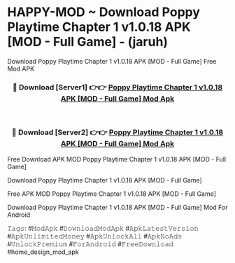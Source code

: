 # HAPPY-MOD ~ Download Poppy Playtime Chapter 1 v1.0.18 APK [MOD - Full Game] - (jaruh)
Download Poppy Playtime Chapter 1 v1.0.18 APK [MOD - Full Game] Free Mod APK

<div align="center">
<h3>🔴 Download [Server1] 👉👉 <a href="https://apk-comot.site?title=Poppy_Playtime_Chapter_1_v1.0.18_APK_[MOD_-_Full_Game]">Poppy Playtime Chapter 1 v1.0.18 APK [MOD - Full Game] Mod Apk</a></h3><br>

<h3>🔴 Download [Server2] 👉👉 <a href="https://apk-comot.site?title=Poppy_Playtime_Chapter_1_v1.0.18_APK_[MOD_-_Full_Game]">Poppy Playtime Chapter 1 v1.0.18 APK [MOD - Full Game] Mod Apk</a></h3>
</div>


Free Download APK MOD Poppy Playtime Chapter 1 v1.0.18 APK [MOD - Full Game]

Download Poppy Playtime Chapter 1 v1.0.18 APK [MOD - Full Game] 

Free APK MOD Poppy Playtime Chapter 1 v1.0.18 APK [MOD - Full Game] 

Download Poppy Playtime Chapter 1 v1.0.18 APK [MOD - Full Game] Mod For Android

𝚃𝚊𝚐𝚜: #𝙼𝚘𝚍𝙰𝚙𝚔 #𝙳𝚘𝚠𝚗𝚕𝚘𝚊𝚍𝙼𝚘𝚍𝙰𝚙𝚔 #𝙰𝚙𝚔𝙻𝚊𝚝𝚎𝚜𝚝𝚅𝚎𝚛𝚜𝚒𝚘𝚗 #𝙰𝚙𝚔𝚄𝚗𝚕𝚒𝚖𝚒𝚝𝚎𝚍𝙼𝚘𝚗𝚎𝚢 #𝙰𝚙𝚔𝚄𝚗𝚕𝚘𝚌𝚔𝙰𝚕𝚕 #𝙰𝚙𝚔𝙽𝚘𝙰𝚍𝚜 #𝚄𝚗𝚕𝚘𝚌𝚔𝙿𝚛𝚎𝚖𝚒𝚞𝚖 #𝙵𝚘𝚛𝙰𝚗𝚍𝚛𝚘𝚒𝚍 #𝙵𝚛𝚎𝚎𝙳𝚘𝚠𝚗𝚕𝚘𝚊𝚍 #home_design_mod_apk